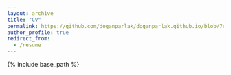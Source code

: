 ```yaml
---
layout: archive
title: "CV"
permalink: https://github.com/doganparlak/doganparlak.github.io/blob/7ef1f90d1de692650d4a66f01f4c9c4cb6381509/files/cv.pdf
author_profile: true
redirect_from:
  - /resume
---
```


{% include base_path %}
